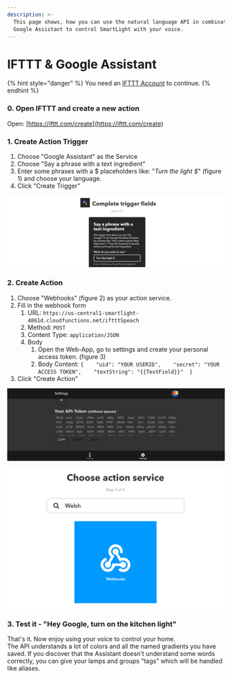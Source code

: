 ```yaml
---
description: >-
  This page shows, how you can use the natural language API in combination with
  Google Assistant to control SmartLight with your voice.
---
```


# IFTTT & Google Assistant

{% hint style="danger" %}
You need an [IFTTT Account](https://ifttt.com/discover) to continue.
{% endhint %}

### 0. Open IFTTT and create a new action

Open: [https://ifttt.com/create](https://ifttt.com/create)

### 1. Create Action Trigger

1. Choose "Google Assistant" as the Service
2. Choose "Say a phrase with a text ingredient"
3. Enter some phrases with a $ placeholders like: "_Turn the light $_" \(figure 1\) and choose your language.
4. Click "Create Trigger"

![figure 1](../../../.gitbook/assets/image%20%281%29.png)

### 2. Create Action

1. Choose "Webhooks" \(figure 2\) as your action service.
2. Fill in the webhook form
   1. URL: `https://us-central1-smartlight-4861d.cloudfunctions.net/iftttSpeach`
   2. Method: `POST`
   3. Content Type: `application/JSON`
   4. Body
      1. Open the Web-App, go to settings and create your personal access token. \(figure 3\)
      2. Body Content:  `{    "uid": "YOUR USERID",    "secret": "YOUR ACCESS TOKEN",    "textString": "{{TextField}}"  }`
3. Click "Create Action"

![figure 3](../../../.gitbook/assets/screenshot-settings-api-token.png)

![figure 2](../../../.gitbook/assets/image.png)

### 3. Test it - "Hey Google, turn on the kitchen light"

That's it. Now enjoy using your voice to control your home.  
The API understands a lot of colors and all the named gradients you have saved. If you discover that the Assistant doesn't understand some words correctly, you can give your lamps and groups "tags" which will be handled like aliases.



